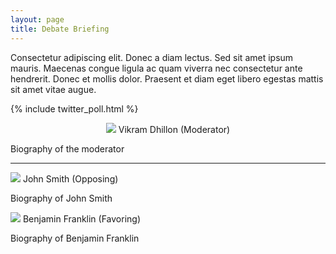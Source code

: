 ```yaml
---
layout: page
title: Debate Briefing
---
```

<div class="mod">
Consectetur adipiscing elit. Donec a diam lectus. Sed sit amet ipsum mauris. Maecenas congue
ligula ac quam viverra nec consectetur ante hendrerit. Donec et mollis dolor. Praesent et
diam eget libero egestas mattis sit amet vitae augue.
</div>

<!-- Embedding the twitter poll -->
{% include twitter_poll.html %}

<!-- Biographies for the mod and the speakers -->

<p style="text-align:center;">
<img src="http://www.placehold.it/70x70" />
<span> Vikram Dhillon (Moderator) </span>
</p>

<div class="bio">
<p> Biography of the moderator </p>
</div>

<hr>

<img src="http://www.placehold.it/70x70" />
<span> John Smith (Opposing) </span>

<div class="bio">
<p> Biography of John Smith </p>
</div>


<img src="http://www.placehold.it/70x70" />
<span> Benjamin Franklin (Favoring) </span>

<div class="bio">
<p> Biography of Benjamin Franklin </p>
</div>


